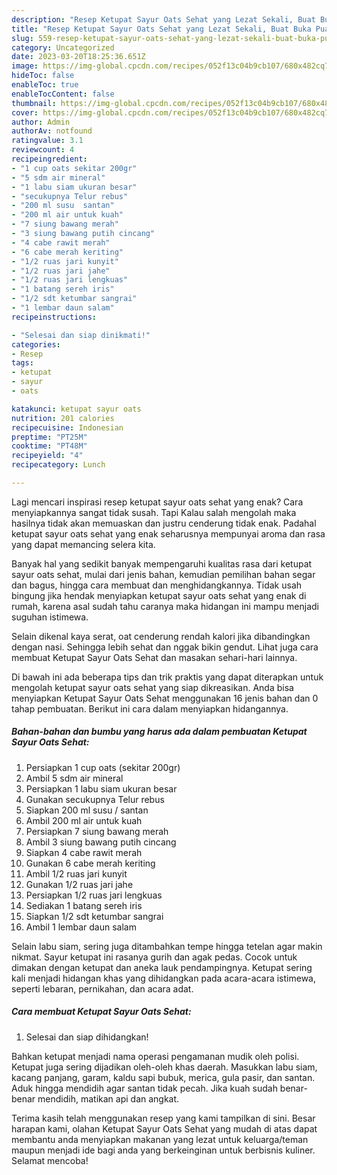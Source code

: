 ```yaml
---
description: "Resep Ketupat Sayur Oats Sehat yang Lezat Sekali, Buat Buka Puasa}"
title: "Resep Ketupat Sayur Oats Sehat yang Lezat Sekali, Buat Buka Puasa}"
slug: 559-resep-ketupat-sayur-oats-sehat-yang-lezat-sekali-buat-buka-puasa
category: Uncategorized
date: 2023-03-20T18:25:36.651Z
image: https://img-global.cpcdn.com/recipes/052f13c04b9cb107/680x482cq70/ketupat-sayur-oats-sehat-foto-resep-utama.jpg
hideToc: false
enableToc: true
enableTocContent: false
thumbnail: https://img-global.cpcdn.com/recipes/052f13c04b9cb107/680x482cq70/ketupat-sayur-oats-sehat-foto-resep-utama.jpg
cover: https://img-global.cpcdn.com/recipes/052f13c04b9cb107/680x482cq70/ketupat-sayur-oats-sehat-foto-resep-utama.jpg
author: Admin
authorAv: notfound
ratingvalue: 3.1
reviewcount: 4
recipeingredient:
- "1 cup oats sekitar 200gr"
- "5 sdm air mineral"
- "1 labu siam ukuran besar"
- "secukupnya Telur rebus"
- "200 ml susu  santan"
- "200 ml air untuk kuah"
- "7 siung bawang merah"
- "3 siung bawang putih cincang"
- "4 cabe rawit merah"
- "6 cabe merah keriting"
- "1/2 ruas jari kunyit"
- "1/2 ruas jari jahe"
- "1/2 ruas jari lengkuas"
- "1 batang sereh iris"
- "1/2 sdt ketumbar sangrai"
- "1 lembar daun salam"
recipeinstructions:

- "Selesai dan siap dinikmati!"
categories:
- Resep
tags:
- ketupat
- sayur
- oats

katakunci: ketupat sayur oats 
nutrition: 201 calories
recipecuisine: Indonesian
preptime: "PT25M"
cooktime: "PT48M"
recipeyield: "4"
recipecategory: Lunch

---
```



Lagi mencari inspirasi resep ketupat sayur oats sehat yang enak? Cara menyiapkannya sangat tidak susah. Tapi Kalau salah mengolah maka hasilnya tidak akan memuaskan dan justru cenderung tidak enak. Padahal ketupat sayur oats sehat yang enak seharusnya mempunyai aroma dan rasa yang dapat memancing selera kita.


Banyak hal yang sedikit banyak mempengaruhi kualitas rasa dari ketupat sayur oats sehat, mulai dari jenis bahan, kemudian pemilihan bahan segar dan bagus, hingga cara membuat dan menghidangkannya. Tidak usah bingung jika hendak menyiapkan ketupat sayur oats sehat yang enak di rumah, karena asal sudah tahu caranya maka hidangan ini mampu menjadi suguhan istimewa.

Selain dikenal kaya serat, oat cenderung rendah kalori jika dibandingkan dengan nasi. Sehingga lebih sehat dan nggak bikin gendut. Lihat juga cara membuat Ketupat Sayur Oats Sehat dan masakan sehari-hari lainnya.


Di bawah ini ada beberapa tips dan trik praktis yang dapat diterapkan untuk mengolah ketupat sayur oats sehat yang siap dikreasikan. Anda bisa menyiapkan Ketupat Sayur Oats Sehat menggunakan 16 jenis bahan dan 0 tahap pembuatan. Berikut ini cara dalam menyiapkan hidangannya.

<!--inarticleads1-->

##### Bahan-bahan dan bumbu yang harus ada dalam pembuatan Ketupat Sayur Oats Sehat:

1. Persiapkan 1 cup oats (sekitar 200gr)
1. Ambil 5 sdm air mineral
1. Persiapkan 1 labu siam ukuran besar
1. Gunakan secukupnya Telur rebus
1. Siapkan 200 ml susu / santan
1. Ambil 200 ml air untuk kuah
1. Persiapkan 7 siung bawang merah
1. Ambil 3 siung bawang putih cincang
1. Siapkan 4 cabe rawit merah
1. Gunakan 6 cabe merah keriting
1. Ambil 1/2 ruas jari kunyit
1. Gunakan 1/2 ruas jari jahe
1. Persiapkan 1/2 ruas jari lengkuas
1. Sediakan 1 batang sereh iris
1. Siapkan 1/2 sdt ketumbar sangrai
1. Ambil 1 lembar daun salam


Selain labu siam, sering juga ditambahkan tempe hingga tetelan agar makin nikmat. Sayur ketupat ini rasanya gurih dan agak pedas. Cocok untuk dimakan dengan ketupat dan aneka lauk pendampingnya. Ketupat sering kali menjadi hidangan khas yang dihidangkan pada acara-acara istimewa, seperti lebaran, pernikahan, dan acara adat. 

<!--inarticleads2-->

##### Cara membuat Ketupat Sayur Oats Sehat:


1. Selesai dan siap dihidangkan!

Bahkan ketupat menjadi nama operasi pengamanan mudik oleh polisi. Ketupat juga sering dijadikan oleh-oleh khas daerah. Masukkan labu siam, kacang panjang, garam, kaldu sapi bubuk, merica, gula pasir, dan santan. Aduk hingga mendidih agar santan tidak pecah. Jika kuah sudah benar-benar mendidih, matikan api dan angkat. 

Terima kasih telah menggunakan resep yang kami tampilkan di sini. Besar harapan kami, olahan Ketupat Sayur Oats Sehat yang mudah di atas dapat membantu anda menyiapkan makanan yang lezat untuk keluarga/teman maupun menjadi ide bagi anda yang berkeinginan untuk berbisnis kuliner. Selamat mencoba!

